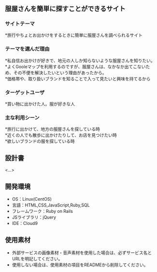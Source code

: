 # <co2ico>

## 服屋さんを簡単に探すことができるサイト
### サイトテーマ
*旅行やちょとお出かけをするときに簡単に服屋さんを調べられるサイト

### テーマを選んだ理由
*私自信お出かけが好きで、地元の人しか知らないような服屋さんを知りたい。<br>
*よくGooleマップを利用するのですが、服屋さんは、なかなか出てこないため、その不便を解決したいという理由があったから。<br>
*価格帯や、取り扱いブランドを知ることで入って見たいと興味を持てるから

### ターゲットユーザ
*買い物に出かけた人。服が好きな人

### 主な利用シーン
*旅行に出かけて、地方の服屋さんを探している時<br>
*近くの人でも散歩に出かけたりして、お店を見つけたい時<br>
*欲しいブランドの服を探している時<br>
## 設計書
<...>

## 開発環境
- OS：Linux(CentOS)
- 言語：HTML,CSS,JavaScript,Ruby,SQL
- フレームワーク：Ruby on Rails
- JSライブラリ：jQuery
- IDE：Cloud9

## 使用素材
- 外部サービスの画像素材・音声素材を使用した場合は、必ずサービス名とURLを明記してください。
- 使用しない場合は、使用素材の項目をREADMEから削除してください。
